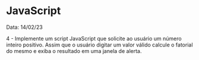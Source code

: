 # JavaScript

Data: 14/02/23

4 - Implemente um script JavaScript que solicite ao usuário um número inteiro 
positivo. Assim que o usuário digitar um valor válido calcule o fatorial do 
mesmo e exiba o resultado em uma janela de alerta.